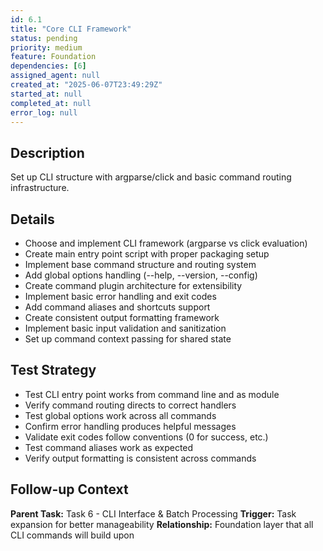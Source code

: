 ```yaml
---
id: 6.1
title: "Core CLI Framework"
status: pending
priority: medium
feature: Foundation
dependencies: [6]
assigned_agent: null
created_at: "2025-06-07T23:49:29Z"
started_at: null
completed_at: null
error_log: null
---
```


## Description

Set up CLI structure with argparse/click and basic command routing infrastructure.

## Details

- Choose and implement CLI framework (argparse vs click evaluation)
- Create main entry point script with proper packaging setup
- Implement base command structure and routing system
- Add global options handling (--help, --version, --config)
- Create command plugin architecture for extensibility
- Implement basic error handling and exit codes
- Add command aliases and shortcuts support
- Create consistent output formatting framework
- Implement basic input validation and sanitization
- Set up command context passing for shared state

## Test Strategy

- Test CLI entry point works from command line and as module
- Verify command routing directs to correct handlers
- Test global options work across all commands
- Confirm error handling produces helpful messages
- Validate exit codes follow conventions (0 for success, etc.)
- Test command aliases work as expected
- Verify output formatting is consistent across commands

## Follow-up Context

**Parent Task:** Task 6 - CLI Interface & Batch Processing
**Trigger:** Task expansion for better manageability
**Relationship:** Foundation layer that all CLI commands will build upon
